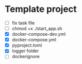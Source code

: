# Template project

- [ ] fix task file
- [ ] chmod +x ./start_app.sh
- [x] docker-compose-dev.yml
- [x] docker-compose.yml
- [x] pyproject.toml
- [x] logger folder
- [ ] dockerignore
